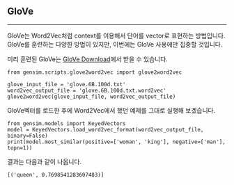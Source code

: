 ## GloVe
---

GloVe는 Word2Vec처럼 context를 이용해서 단어를 vector로 표현하는 방법입니다.   
GloVe를 훈련하는 다양한 방법이 있지만, 이번에는 GloVe 사용에만 집중할 것입니다.   

미리 훈련된 GloVe는 [GloVe Download](http://nlp.stanford.edu/data/glove.6B.zip)에서 받을 수 있습니다.   

```
from gensim.scripts.glove2word2vec import glove2word2vec

glove_input_file = 'glove.6B.100d.txt'
word2vec_output_file = 'glove.6B.100d.txt.word2vec'
glove2word2vec(glove_input_file, word2vec_output_file)
```

GloVe벡터를 로드한 후에 Word2Vec에서 했던 예제를 그대로 실행해 보겠습니다.   

```
from gensim.models import KeyedVectors
model = KeyedVectors.load_word2vec_format(word2vec_output_file, binary=False)
print(model.most_similar(positive=['woman', 'king'], negative=['man'], topn=1))
```

결과는 다음과 같이 나옵니다.   

```
[('queen', 0.7698541283607483)]
```